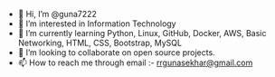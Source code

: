 - 👋 Hi, I’m @guna7222
- 👀 I’m interested in Information Technology 
- 🌱 I’m currently learning Python, Linux, GitHub, Docker, AWS, Basic Networking, HTML, CSS, Bootstrap, MySQL
- 💞️ I’m looking to collaborate on open source projects.
- 📫 How to reach me through email :- rrgunasekhar@gmail.com 

<!---
guna7222/guna7222 is a ✨ special ✨ repository because its `README.md` (this file) appears on your GitHub profile.
You can click the Preview link to take a look at your changes.
--->

